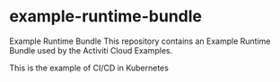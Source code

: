 # example-runtime-bundle

Example Runtime Bundle
This repository contains an Example Runtime Bundle used by the Activiti Cloud Examples.

This is the example of CI/CD in Kubernetes
